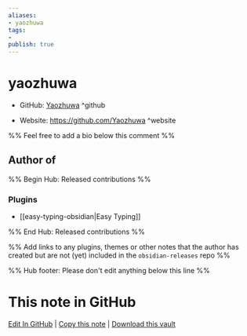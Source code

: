 ```yaml
---
aliases:
- yaozhuwa
tags:
- 
publish: true
---
```


# yaozhuwa

- GitHub: [Yaozhuwa](https://github.com/Yaozhuwa/) ^github
<!-- - Discord: `@` ^discord-->
- Website: <https://github.com/Yaozhuwa> ^website
<!-- - [[Publish sites|Publish site]]: ^publish-->

%% Feel free to add a bio below this comment %%


## Author of

%% Begin Hub: Released contributions %%
### Plugins
- [[easy-typing-obsidian|Easy Typing]]

%% End Hub: Released contributions %%

%% Add links to any plugins, themes or other notes that the author has created but are not (yet) included in the `obsidian-releases` repo %%

<!--
### Unlisted plugins

- 
-->

<!--
### Others

- 
-->

<!--
## Sponsor this author

- [[GitHub sponsors]]: [Sponsor @Yaozhuwa on GitHub Sponsors](https://github.com/sponsors/Yaozhuwa) ^github-sponsor
- [[Buy me a coffee]]: ^buy-me-a-coffee
- [[PayPal]]: ^paypal
- [[Patreon]]: ^patreon

-->

<!--
## Follow this author

- [[YouTube Channels|On YouTube]]: ^youtube
- Twitter: ^twitter
- ...
-->

%% Hub footer: Please don't edit anything below this line %%

# This note in GitHub

<span class="git-footer">[Edit In GitHub](https://github.dev/obsidian-community/obsidian-hub/blob/main/01%20-%20Community/People/Yaozhuwa.md "git-hub-edit-note") | [Copy this note](https://raw.githubusercontent.com/obsidian-community/obsidian-hub/main/01%20-%20Community/People/Yaozhuwa.md "git-hub-copy-note") | [Download this vault](https://github.com/obsidian-community/obsidian-hub/archive/refs/heads/main.zip "git-hub-download-vault") </span>